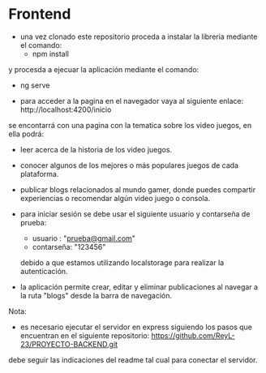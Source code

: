 # Frontend
- una vez clonado este repositorio proceda a instalar la libreria mediante el comando:
  - npm install

y procesda a ejecuar la aplicación mediante el comando:
  - ng serve

- para acceder a la pagina en el navegador vaya al siguiente enlace:
http://localhost:4200/inicio

se encontarrá con una pagina con la tematica sobre los video juegos, en ella podrá:
  - leer acerca de la historia de los video juegos.
  - conocer algunos de los mejores o más populares juegos de cada plataforma.
  - publicar blogs relacionados al mundo gamer, donde puedes compartir experiencias o recomendar algún video juego o consola.

- para iniciar sesión se debe usar el siguiente usuario y contarseña de prueba:
  - usuario : "prueba@gmail.com"
  - contarseña: "123456"

  debido a que estamos utilizando localstorage para realizar la autenticación.

- la aplicación permite crear, editar y eliminar publicaciones al navegar a la ruta "blogs" desde la barra de navegación.

Nota: 

- es necesario ejecutar el servidor en express siguiendo los pasos que encuentran en el siguiente repositorio: 
https://github.com/ReyL-23/PROYECTO-BACKEND.git

debe seguir las indicaciones del readme tal cual para conectar el servidor.



